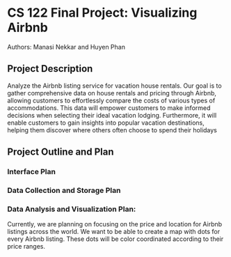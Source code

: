 # CS 122 Final Project: Visualizing Airbnb

Authors: Manasi Nekkar and Huyen Phan

## Project Description
Analyze the Airbnb listing service for vacation house rentals. Our goal is to gather comprehensive data on house rentals and pricing through Airbnb, allowing customers to effortlessly compare the costs of various types of accommodations. This data will empower customers to make informed decisions when selecting their ideal vacation lodging. Furthermore, it will enable customers to gain insights into popular vacation destinations, helping them discover where others often choose to spend their holidays


## Project Outline and Plan
### Interface Plan


### Data Collection and Storage Plan

### Data Analysis and Visualization Plan: 
Currently, we are planning on focusing on the price and location for Airbnb listings across the world. We want to be able to create a map with dots for every Airbnb listing. These dots will be color coordinated according to their price ranges. 
